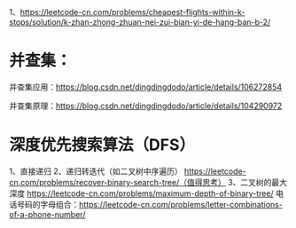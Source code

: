 1、https://leetcode-cn.com/problems/cheapest-flights-within-k-stops/solution/k-zhan-zhong-zhuan-nei-zui-bian-yi-de-hang-ban-b-2/

# 并查集：
并查集应用：https://blog.csdn.net/dingdingdodo/article/details/106272854

并查集原理：https://blog.csdn.net/dingdingdodo/article/details/104290972

# 深度优先搜索算法（DFS）
1、直接递归
2、递归转迭代（如二叉树中序遍历）
https://leetcode-cn.com/problems/recover-binary-search-tree/（值得思考）
3、二叉树的最大深度
https://leetcode-cn.com/problems/maximum-depth-of-binary-tree/
电话号码的字母组合：https://leetcode-cn.com/problems/letter-combinations-of-a-phone-number/




